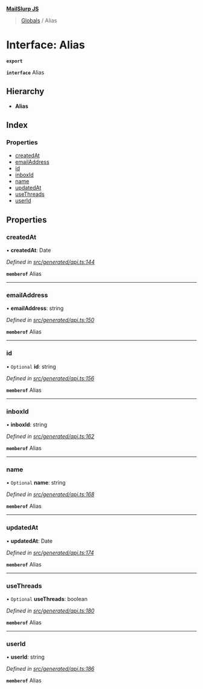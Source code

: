 **[MailSlurp JS](../README.md)**

> [Globals](../README.md) / Alias

# Interface: Alias

**`export`** 

**`interface`** Alias

## Hierarchy

* **Alias**

## Index

### Properties

* [createdAt](alias.md#createdat)
* [emailAddress](alias.md#emailaddress)
* [id](alias.md#id)
* [inboxId](alias.md#inboxid)
* [name](alias.md#name)
* [updatedAt](alias.md#updatedat)
* [useThreads](alias.md#usethreads)
* [userId](alias.md#userid)

## Properties

### createdAt

•  **createdAt**: Date

*Defined in [src/generated/api.ts:144](https://github.com/mailslurp/mailslurp-client/blob/8d5c17f/src/generated/api.ts#L144)*

**`memberof`** Alias

___

### emailAddress

•  **emailAddress**: string

*Defined in [src/generated/api.ts:150](https://github.com/mailslurp/mailslurp-client/blob/8d5c17f/src/generated/api.ts#L150)*

**`memberof`** Alias

___

### id

• `Optional` **id**: string

*Defined in [src/generated/api.ts:156](https://github.com/mailslurp/mailslurp-client/blob/8d5c17f/src/generated/api.ts#L156)*

**`memberof`** Alias

___

### inboxId

•  **inboxId**: string

*Defined in [src/generated/api.ts:162](https://github.com/mailslurp/mailslurp-client/blob/8d5c17f/src/generated/api.ts#L162)*

**`memberof`** Alias

___

### name

• `Optional` **name**: string

*Defined in [src/generated/api.ts:168](https://github.com/mailslurp/mailslurp-client/blob/8d5c17f/src/generated/api.ts#L168)*

**`memberof`** Alias

___

### updatedAt

•  **updatedAt**: Date

*Defined in [src/generated/api.ts:174](https://github.com/mailslurp/mailslurp-client/blob/8d5c17f/src/generated/api.ts#L174)*

**`memberof`** Alias

___

### useThreads

• `Optional` **useThreads**: boolean

*Defined in [src/generated/api.ts:180](https://github.com/mailslurp/mailslurp-client/blob/8d5c17f/src/generated/api.ts#L180)*

**`memberof`** Alias

___

### userId

•  **userId**: string

*Defined in [src/generated/api.ts:186](https://github.com/mailslurp/mailslurp-client/blob/8d5c17f/src/generated/api.ts#L186)*

**`memberof`** Alias
